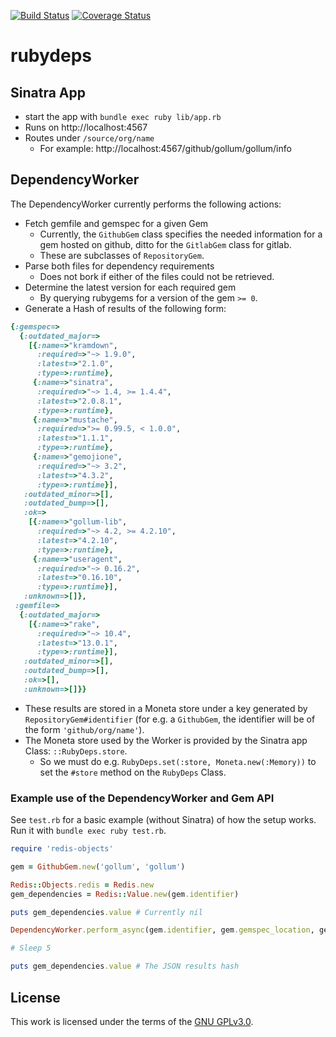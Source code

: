 [![Build Status](https://travis-ci.org/repotag/rubydeps.svg?branch=master)](https://travis-ci.org/repotag/rubydeps)
[![Coverage Status](https://coveralls.io/repos/github/repotag/rubydeps/badge.svg)](https://coveralls.io/github/repotag/rubydeps)

# rubydeps

## Sinatra App

* start the app with `bundle exec ruby lib/app.rb`
* Runs on http://localhost:4567
* Routes under `/source/org/name`
  * For example: http://localhost:4567/github/gollum/gollum/info

## DependencyWorker

The DependencyWorker currently performs the following actions:

* Fetch gemfile and gemspec for a given Gem
  * Currently, the `GithubGem` class specifies the needed information for a gem hosted on github, ditto for the `GitlabGem` class for gitlab.
  * These are subclasses of `RepositoryGem`.
* Parse both files for dependency requirements
  * Does not bork if either of the files could not be retrieved.
* Determine the latest version for each required gem
  * By querying rubygems for a version of the gem `>= 0`.
* Generate a Hash of results of the following form:
```ruby
{:gemspec=>
  {:outdated_major=>
    [{:name=>"kramdown",
      :required=>"~> 1.9.0",
      :latest=>"2.1.0",
      :type=>:runtime},
     {:name=>"sinatra",
      :required=>"~> 1.4, >= 1.4.4",
      :latest=>"2.0.8.1",
      :type=>:runtime},
     {:name=>"mustache",
      :required=>">= 0.99.5, < 1.0.0",
      :latest=>"1.1.1",
      :type=>:runtime},
     {:name=>"gemojione",
      :required=>"~> 3.2",
      :latest=>"4.3.2",
      :type=>:runtime}],
   :outdated_minor=>[],
   :outdated_bump=>[],
   :ok=>
    [{:name=>"gollum-lib",
      :required=>"~> 4.2, >= 4.2.10",
      :latest=>"4.2.10",
      :type=>:runtime},
     {:name=>"useragent",
      :required=>"~> 0.16.2",
      :latest=>"0.16.10",
      :type=>:runtime}],
   :unknown=>[]},
 :gemfile=>
  {:outdated_major=>
    [{:name=>"rake",
      :required=>"~> 10.4",
      :latest=>"13.0.1",
      :type=>:runtime}],
   :outdated_minor=>[],
   :outdated_bump=>[],
   :ok=>[],
   :unknown=>[]}}

```
* These results are stored in a Moneta store under a key generated by `RepositoryGem#identifier` (for e.g. a `GithubGem`, the identifier will be of the form `'github/org/name'`).
* The Moneta store used by the Worker is provided by the Sinatra app Class: `::RubyDeps.store`.
  * So we must do e.g. `RubyDeps.set(:store, Moneta.new(:Memory))` to set the `#store` method on the `RubyDeps` Class.

### Example use of the DependencyWorker and Gem API

See `test.rb` for a basic example (without Sinatra) of how the setup works. Run it with `bundle exec ruby test.rb`.

```ruby
require 'redis-objects'

gem = GithubGem.new('gollum', 'gollum')

Redis::Objects.redis = Redis.new
gem_dependencies = Redis::Value.new(gem.identifier)

puts gem_dependencies.value # Currently nil

DependencyWorker.perform_async(gem.identifier, gem.gemspec_location, gem.gemfile_location) # Fire up a Sidekiq job

# Sleep 5

puts gem_dependencies.value # The JSON results hash
```

## License

This work is licensed under the terms of the [GNU GPLv3.0](LICENSE).
